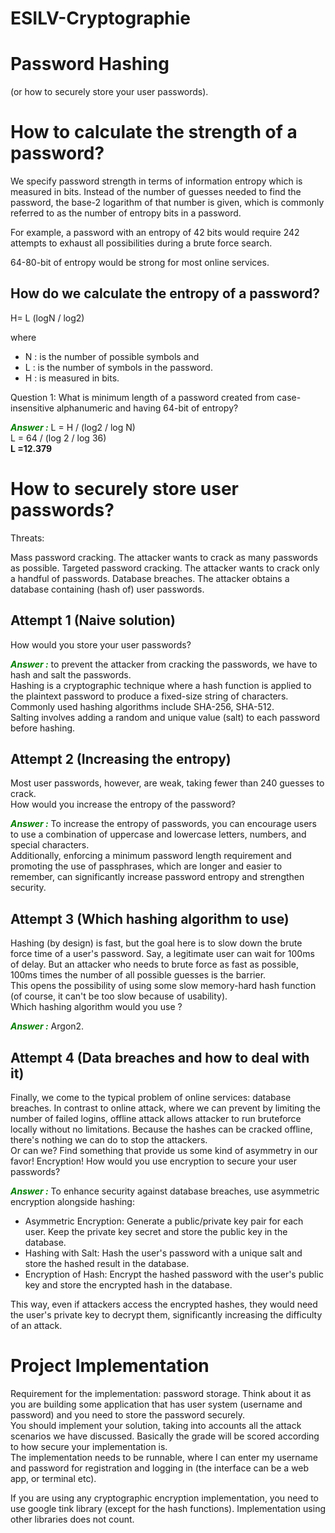 # ESILV-Cryptographie
# Password Hashing
(or how to securely store your user passwords).

# How to calculate the strength of a password?
We specify password strength in terms of information entropy which is measured in bits. Instead of the number of guesses needed to find the password, the base-2 logarithm of that number is given, which is commonly referred to as the number of entropy bits in a password.

For example, a password with an entropy of 42 bits would require 242 attempts to exhaust all possibilities during a brute force search.

64-80-bit of entropy would be strong for most online services.

## How do we calculate the entropy of a password?
H= L (logN / log2)

where
- N : is the number of possible symbols and
- L : is the number of symbols in the password.
- H : is measured in bits.

Question 1: What is minimum length of a password created from case-insensitive alphanumeric and having 64-bit of entropy?

<span style="color:green">***Answer :***</span> 
L = H / (log2 / log N)  
L = 64 / (log 2 / log 36)  
**L =12.379**


# How to securely store user passwords?
Threats:

Mass password cracking. The attacker wants to crack as many passwords as possible.
Targeted password cracking. The attacker wants to crack only a handful of passwords.
Database breaches. The attacker obtains a database containing (hash of) user passwords.

## Attempt 1 (Naive solution)
How would you store your user passwords?

<span style="color:green">***Answer :***</span>
to prevent the attacker from cracking the passwords, we have to hash and salt the passwords.  
Hashing is a cryptographic technique where a hash function is applied to the plaintext password to produce a fixed-size string of characters. Commonly used hashing algorithms include SHA-256, SHA-512.  
Salting involves adding a random and unique value (salt) to each password before hashing. 

## Attempt 2 (Increasing the entropy)
Most user passwords, however, are weak, taking fewer than
240 guesses to crack.  
How would you increase the entropy of the password?

<span style="color:green">***Answer :***</span> To increase the entropy of passwords, you can encourage users to use a combination of uppercase and lowercase letters, numbers, and special characters.  
Additionally, enforcing a minimum password length requirement and promoting the use of passphrases, which are longer and easier to remember, can significantly increase password entropy and strengthen security.

## Attempt 3 (Which hashing algorithm to use)
Hashing (by design) is fast, but the goal here is to slow down the brute force time of a user's password. Say, a legitimate user can wait for 100ms of delay. But an attacker who needs to brute force as fast as possible, 100ms times the number of all possible guesses is the barrier.  
This opens the possibility of using some slow memory-hard hash function (of course, it can't be too slow because of usability).  
Which hashing algorithm would you use ?

<span style="color:green">***Answer :***</span> Argon2.

## Attempt 4 (Data breaches and how to deal with it)
Finally, we come to the typical problem of online services: database breaches. In contrast to online attack, where we can prevent by limiting the number of failed logins, offline attack allows attacker to run bruteforce locally without no limitations. Because the hashes can be cracked offline, there's nothing we can do to stop the attackers.  
Or can we? Find something that provide us some kind of asymmetry in our favor! Encryption! How would you use encryption to secure your user passwords?

<span style="color:green">***Answer :***</span> To enhance security against database breaches, use asymmetric encryption alongside hashing:

- Asymmetric Encryption: Generate a public/private key pair for each user. Keep the private key secret and store the public key in the database.
- Hashing with Salt: Hash the user's password with a unique salt and store the hashed result in the database.
- Encryption of Hash: Encrypt the hashed password with the user's public key and store the encrypted hash in the database.

This way, even if attackers access the encrypted hashes, they would need the user's private key to decrypt them, significantly increasing the difficulty of an attack.

# Project Implementation
Requirement for the implementation: password storage. Think about it as you are building some application that has user system (username and password) and you need to store the password securely.  
You should implement your solution, taking into accounts all the attack scenarios we have discussed. Basically the grade will be scored according to how secure your implementation is.   
The implementation needs to be runnable, where I can enter my username and password for registration and logging in (the interface can be a web app, or terminal etc).

If you are using any cryptographic encryption implementation, you need to use google tink library (except for the hash functions). Implementation using other libraries does not count.
